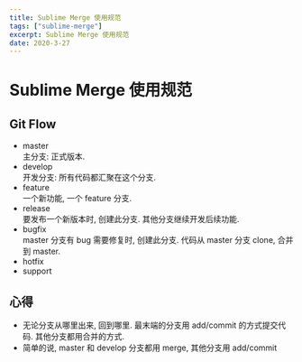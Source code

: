 ```yaml
---
title: Sublime Merge 使用规范  
tags: ["sublime-merge"]  
excerpt: Sublime Merge 使用规范  
date: 2020-3-27  
---
```


# Sublime Merge 使用规范  

## Git Flow  
- master  
主分支: 正式版本.  
- develop  
开发分支: 所有代码都汇聚在这个分支.  
- feature  
一个新功能, 一个 feature 分支.  
- release  
要发布一个新版本时, 创建此分支. 其他分支继续开发后续功能.  
- bugfix  
master 分支有 bug 需要修复时, 创建此分支. 代码从 master 分支 clone, 合并到 master.  
- hotfix  
- support  

## 心得  
- 无论分支从哪里出来, 回到哪里. 最末端的分支用 add/commit 的方式提交代码. 其他分支都用合并的方式.  
- 简单的说, master 和 develop 分支都用 merge, 其他分支用 add/commit  
